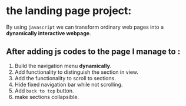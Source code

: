 
# the landing page project:

By using `javascript` we can transform ordinary web pages into a **dynamically interactive webpage**.

## After adding js codes to the page I manage to :

1. Build the navigation menu **dynamically**.
2. Add functionality to distinguish the section in view.
3. Add the functionality to scroll to sections.
4. Hide fixed navigation bar while not scrolling.
5. Add `back to top` button.
6. make sections collapsible.

